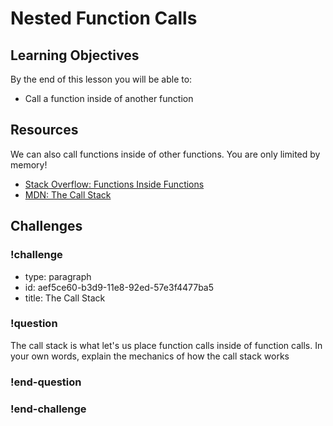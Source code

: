 # Nested Function Calls

## Learning Objectives

By the end of this lesson you will be able to:

* Call a function inside of another function

## Resources

We can also call functions inside of other functions. You are only limited by memory!

* [Stack Overflow: Functions Inside Functions](https://stackoverflow.com/questions/4524877/how-do-i-call-a-function-inside-of-another-function)
* [MDN: The Call Stack](https://developer.mozilla.org/en-US/docs/Glossary/Call_stack)

## Challenges

<!-- Question -->

### !challenge

* type: paragraph
* id: aef5ce60-b3d9-11e8-92ed-57e3f4477ba5
* title: The Call Stack

### !question

The call stack is what let's us place function calls inside of function calls. In your
own words, explain the mechanics of how the call stack works

### !end-question

### !end-challenge
